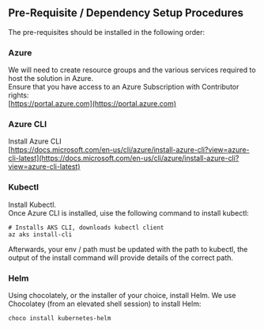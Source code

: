 ## Pre-Requisite / Dependency Setup Procedures
The pre-requisites should be installed in the following order:  
### Azure
We will need to create resource groups and the various services required to host the solution in Azure.  
Ensure that you have access to an Azure Subscription with Contributor rights:  
[https://portal.azure.com](https://portal.azure.com)  
### Azure CLI
Install Azure CLI  
[https://docs.microsoft.com/en-us/cli/azure/install-azure-cli?view=azure-cli-latest](https://docs.microsoft.com/en-us/cli/azure/install-azure-cli?view=azure-cli-latest)  
### Kubectl
Install Kubectl.  
Once Azure CLI is installed, uise the following command to install kubectl:  
```shell
# Installs AKS CLI, downloads kubectl client
az aks install-cli
```
Afterwards, your env / path must be updated with the path to kubectl, the output of the install command will provide details of the correct path.  
### Helm
Using chocolately, or the installer of your choice, install Helm.
We use Chocolatey (from an elevated shell session) to install Helm:  
```shell
choco install kubernetes-helm
```
 